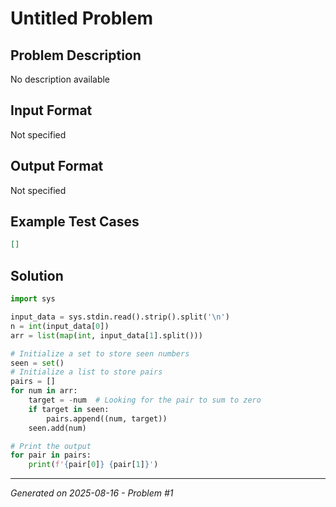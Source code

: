 # Untitled Problem

## Problem Description
No description available

## Input Format
Not specified

## Output Format
Not specified

## Example Test Cases
```json
[]
```

## Solution
```python
import sys

input_data = sys.stdin.read().strip().split('\n')
n = int(input_data[0])
arr = list(map(int, input_data[1].split()))

# Initialize a set to store seen numbers
seen = set()
# Initialize a list to store pairs
pairs = []
for num in arr:
    target = -num  # Looking for the pair to sum to zero
    if target in seen:
        pairs.append((num, target))
    seen.add(num)

# Print the output
for pair in pairs:
    print(f'{pair[0]} {pair[1]}')
```

---
*Generated on 2025-08-16 - Problem #1*